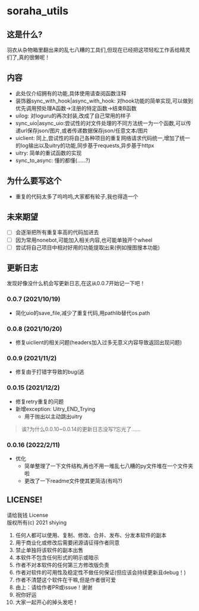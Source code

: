 # soraha_utils
## 这是什么?
羽衣从杂物箱里翻出来的乱七八糟的工具们,但现在已经把这项轻松工作丢给精灵们了,真的很懒呢！
## 内容
- 此处仅介绍拥有的功能,具体使用请查阅函数注释
- 装饰器sync_with_hook|async_with_hook: 对hook功能的简单实现,可以做到优先调用预处理A函数->注册的特定函数->结束B函数
- uilog: 对loguru的再次封装,改成了自己常用的样子
- sync_uio|async_uio:尝试性的对文件处理的不同方法统一为一个函数,可以传递url保存json/图片,或者传递数据保存json/任意文本/图片
- uiclient: 同上,尝试性的将自己各种项目的重复网络请求代码统一,增加了统一的log输出以及uitry的功能,同步基于requests,异步基于httpx
- uitry: 简单的重试函数的实现
- sync_to_async: 懂的都懂(……?)
## 为什么要写这个
- 重复的代码太多了呜呜呜,大家都有轮子,我也得造一个
## 未来期望
* [ ] 会逐渐把所有重复率高的代码加进去
* [ ] 因为常用nonebot,可能加入相关内容,也可能单独开个wheel
* [ ] 尝试将自己项目中相对好用的功能提取出来(例如搜图搜本功能)
## 更新日志
发现好像没什么机会写更新日志,在这从0.0.7开始记一下吧！
### 0.0.7 (2021/10/19)
- 简化uio的save_file,减少了重复代码,用pathlib替代os.path
### 0.0.8 (2021/10/20)
- 修复uiclient的相关问题(headers加入过多无意义内容导致返回出现问题)
### 0.0.9 (2021/11/2)
- 修复由于打错字导致的bug(逃
### 0.0.15 (2021/12/2)
- 修复retry重复的问题
- 新增exception: Uitry_END_Trying
  - 用于抛出以主动跳出uitry
> 诶?为什么0.0.10~0.0.14的更新日志没写?忘光了……
### 0.0.16 (2022/2/11)
- 优化
  - 简单整理了一下文件结构,再也不用一堆乱七八糟的py文件堆在一个文件夹啦
  - 更改了一下readme文件使其更简洁(有吗?)
## LICENSE!
请给我钱 License  
版权所有(c) 2021 shiying  
1. 任何人都可以使用、复制、修改、合并、发布、分发本软件的副本
2. 用于商业化或修改后需要闭源请征得作者同意
3. 禁止单独将该软件的副本出售
4. 本软件不包含任何形式的明示或暗示
5. 作者不对本软件的任何第三方修改版负责
6. 作者对软件的可用性及稳定性不做任何保证(但应该会持续更新且debug！)
7. 作者不清楚这个软件在干嘛,但是作者很可爱
8. 由上：请给作者PR或issue！谢谢
9. 祝你好运
10. 大家一起开心的掉头发吧！